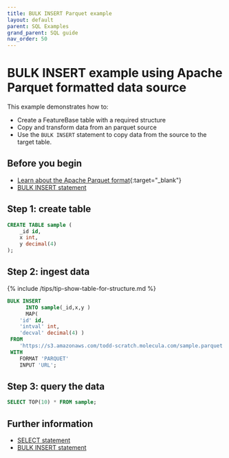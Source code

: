 ```yaml
---
title: BULK INSERT Parquet example
layout: default
parent: SQL Examples
grand_parent: SQL guide
nav_order: 50
---
```


# BULK INSERT example using Apache Parquet formatted data source

This example demonstrates how to:

* Create a FeatureBase table with a required structure
* Copy and transform data from an parquet source
* Use the `BULK INSERT` statement to copy data from the source to the target table.

## Before you begin

* [Learn about the Apache Parquet format](https://parquet.apache.org/){:target="_blank"}
* [BULK INSERT statement](/docs/sql-guide/statements/statement-insert-bulk)

## Step 1: create table

```sql
CREATE TABLE sample (
    _id id,
    x int,
    y decimal(4)
);
```

## Step 2: ingest data

{% include /tips/tip-show-table-for-structure.md %}

```sql
BULK INSERT
      INTO sample(_id,x,y )
      MAP(
    'id' id,
    'intval' int,
    'decval' decimal(4) )
 FROM
	'https://s3.amazonaws.com/todd-scratch.molecula.com/sample.parquet'
 WITH
    FORMAT 'PARQUET'
    INPUT 'URL';
```


## Step 3: query the data

```sql
SELECT TOP(10) * FROM sample;
```

## Further information

* [SELECT statement](/docs/sql-guide/statements/statement-select)
* [BULK INSERT statement](/docs/sql-guide/statements/statement-insert-bulk)
